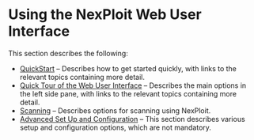# Using the NexPloit Web User Interface
This section describes the following:
* [QuickStart](guide/np-web-ui/quickstart) – Describes how to get started quickly, with links to the relevant topics containing more detail.
* [Quick Tour of the Web User Interface](guide/np-web-ui/tour-of-web-ui) – Describes the main options in the left side pane, with links to the relevant topics containing more detail.
* [Scanning](guide/np-web-ui/scanning) – Describes options for scanning using NexPloit.
* [Advanced Set Up and Configuration](guide/np-web-ui/advanced-set-up) – This section describes various setup and configuration options, which are not mandatory.

